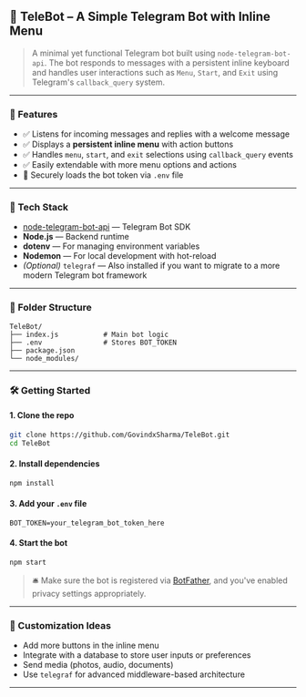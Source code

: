 
## 🤖 TeleBot – A Simple Telegram Bot with Inline Menu

> A minimal yet functional Telegram bot built using `node-telegram-bot-api`. The bot responds to messages with a persistent inline keyboard and handles user interactions such as `Menu`, `Start`, and `Exit` using Telegram's `callback_query` system.

---

### 🚀 Features

* ✅ Listens for incoming messages and replies with a welcome message
* ✅ Displays a **persistent inline menu** with action buttons
* ✅ Handles `menu`, `start`, and `exit` selections using `callback_query` events
* ✅ Easily extendable with more menu options and actions
* 🔐 Securely loads the bot token via `.env` file

---

### 🧠 Tech Stack

* [node-telegram-bot-api](https://github.com/yagop/node-telegram-bot-api) — Telegram Bot SDK
* **Node.js** — Backend runtime
* **dotenv** — For managing environment variables
* **Nodemon** — For local development with hot-reload
* *(Optional)* `telegraf` — Also installed if you want to migrate to a more modern Telegram bot framework

---

### 📁 Folder Structure

```
TeleBot/
├── index.js           # Main bot logic
├── .env               # Stores BOT_TOKEN
├── package.json
└── node_modules/
```

---

### 🛠️ Getting Started

#### 1. Clone the repo

```bash
git clone https://github.com/GovindxSharma/TeleBot.git
cd TeleBot
```

#### 2. Install dependencies

```bash
npm install
```

#### 3. Add your `.env` file

```env
BOT_TOKEN=your_telegram_bot_token_here
```

#### 4. Start the bot

```bash
npm start
```

> 🛎 Make sure the bot is registered via [BotFather](https://t.me/BotFather), and you've enabled privacy settings appropriately.

---

### 🔧 Customization Ideas

* Add more buttons in the inline menu
* Integrate with a database to store user inputs or preferences
* Send media (photos, audio, documents)
* Use `telegraf` for advanced middleware-based architecture

---



